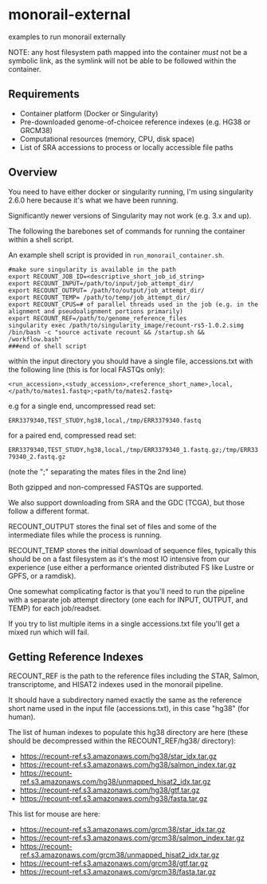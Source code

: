 # monorail-external
examples to run monorail externally

NOTE: any host filesystem path mapped into the container *must* not be a symbolic link, as the symlink will not be able to be followed within the container.

## Requirements

* Container platform (Docker or Singularity)
* Pre-downloaded genome-of-choicee reference indexes (e.g. HG38 or GRCM38)
* Computational resources (memory, CPU, disk space)
* List of SRA accessions to process or locally accessible file paths

## Overview

You need to have either docker or singularity running, I'm using singularity 2.6.0 here because it's what we have been running.

Significantly newer versions of Singularity may not work (e.g. 3.x and up).

The following the barebones set of commands for running the container within a shell script.

An example shell script is provided in `run_monorail_container.sh`.

```###start of shell script
#make sure singularity is available in the path
export RECOUNT_JOB_ID=<descriptive_short_job_id_string>
export RECOUNT_INPUT=/path/to/input/job_attempt_dir/
export RECOUNT_OUTPUT= /path/to/output/job_attempt_dir/
export RECOUNT_TEMP= /path/to/temp/job_attempt_dir/
export RECOUNT_CPUS=# of parallel threads used in the job (e.g. in the alignment and pseudoalignment portions primarily)
export RECOUNT_REF=/path/to/genome_reference_files
singularity exec /path/to/singularity_image/recount-rs5-1.0.2.simg /bin/bash -c "source activate recount && /startup.sh && /workflow.bash"
###end of shell script
```

within the input directory you should have a single file, accessions.txt with the following line (this is for local FASTQs only):

```<run_accession>,<study_accession>,<reference_short_name>,local,</path/to/mates1.fastq>;<path/to/mates2.fastq>```

e.g for a single end, uncompressed read set:

```ERR3379340,TEST_STUDY,hg38,local,/tmp/ERR3379340.fastq```

for a paired end, compressed read set:

```ERR3379340,TEST_STUDY,hg38,local,/tmp/ERR3379340_1.fastq.gz;/tmp/ERR3379340_2.fastq.gz```

(note the ";" separating the mates files in the 2nd line)

Both gzipped and non-compressed FASTQs are supported. 

We also support downloading from SRA and the GDC (TCGA), but those follow a different format.

RECOUNT_OUTPUT stores the final set of files and some of the intermediate files while the process is running.

RECOUNT_TEMP stores the initial download of sequence files, typically this should be on a fast filesystem as it's the most IO intensive from our experience (use either a performance oriented distributed FS like Lustre or GPFS, or a ramdisk).

One somewhat complicating factor is that you'll need to run the pipeline
with a separate job attempt directory (one each for INPUT, OUTPUT, and TEMP) for each job/readset.

If you try to list multiple items in a single accessions.txt file you'll get a mixed run which will fail.

## Getting Reference Indexes

RECOUNT_REF is the path to the reference files including the STAR, Salmon, transcriptome, and HISAT2 indexes used in the monorail pipeline.

It should have a subdirectory named exactly the same as the reference short name used in the input file (accessions.txt), in this case "hg38" (for human).

The list of human indexes to populate this hg38 directory are here (these should be decompressed within the RECOUNT_REF/hg38/ directory):
* https://recount-ref.s3.amazonaws.com/hg38/star_idx.tar.gz
* https://recount-ref.s3.amazonaws.com/hg38/salmon_index.tar.gz
* https://recount-ref.s3.amazonaws.com/hg38/unmapped_hisat2_idx.tar.gz
* https://recount-ref.s3.amazonaws.com/hg38/gtf.tar.gz
* https://recount-ref.s3.amazonaws.com/hg38/fasta.tar.gz

This list for mouse are here:

* https://recount-ref.s3.amazonaws.com/grcm38/star_idx.tar.gz
* https://recount-ref.s3.amazonaws.com/grcm38/salmon_index.tar.gz
* https://recount-ref.s3.amazonaws.com/grcm38/unmapped_hisat2_idx.tar.gz
* https://recount-ref.s3.amazonaws.com/grcm38/gtf.tar.gz
* https://recount-ref.s3.amazonaws.com/grcm38/fasta.tar.gz
